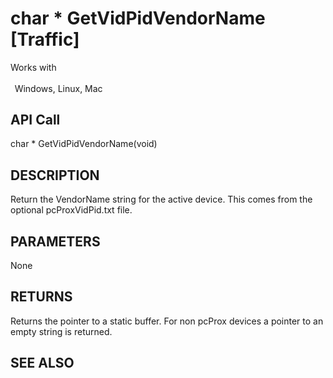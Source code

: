 # char * GetVidPidVendorName [Traffic]

Works with <p class="s1" style="padding-top: 2pt;padding-left: 5pt;text-indent: 0pt;text-align: left;"><a name="bookmark90">&zwnj;</a>Windows, Linux, Mac<a name="bookmark91">&zwnj;</a></p>

## API Call
char * GetVidPidVendorName(void)
## DESCRIPTION
Return the VendorName string for the active device. This comes from the optional pcProxVidPid.txt file.

## PARAMETERS
None

## RETURNS
Returns the pointer to a static buffer. For non pcProx devices a pointer to an empty string is returned.

## SEE ALSO

